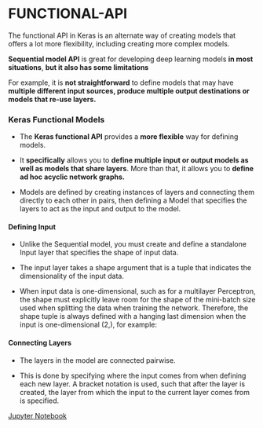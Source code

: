 # FUNCTIONAL-API
The functional API in Keras is an alternate way of creating models that offers a lot more flexibility, including creating more complex models.

**Sequential model API** is great for developing deep learning models **in most situations**, **but it also has some limitations**

For example, it is **not straightforward** to define models that may have **multiple different input sources, produce multiple output destinations or models that re-use layers.**

### Keras Functional Models

- The **Keras functional API** provides a **more flexible** way for defining models.

 - It **specifically** allows you to **define multiple input or output models as well as models that share layers**. More than that, it allows you to **define ad hoc acyclic network graphs.**

 - Models are defined by creating instances of layers and connecting them directly to each other in pairs, then defining a Model that specifies the layers to act as the input and output to the model.

#### Defining Input

 - Unlike the Sequential model, you must create and define a standalone Input layer that specifies the shape of input data.

 - The input layer takes a shape argument that is a tuple that indicates the dimensionality of the input data.

 - When input data is one-dimensional, such as for a multilayer Perceptron, the shape must explicitly leave room for the shape of the mini-batch size used when splitting the data when training the network. Therefore, the shape tuple is always defined with a hanging last dimension when the input is one-dimensional (2,), for example:

#### Connecting Layers

 - The layers in the model are connected pairwise.

 - This is done by specifying where the input comes from when defining each new layer. A bracket notation is used, such that after the layer is created, the layer from which the input to the current layer comes from is specified.

[Jupyter Notebook](./Functional_API.ipynb)

 

